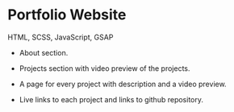# Portfolio Website

HTML, SCSS, JavaScript, GSAP

+ About section.

+ Projects section with video preview of the projects.

+ A page for every project with description and a video preview.
+ Live links to each project and links to github repository.

